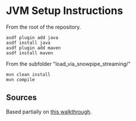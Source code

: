 # JVM Setup Instructions

From the root of the repository.

```shell
asdf plugin add java
asdf install java
asdf plugin add maven
asdf install maven
```

From the subfolder "load_via_snowpipe_streaming/"

```shell
mvn clean install
mvn compile
```

## Sources

Based partially on [this walkthrough](https://quickstarts.snowflake.com/guide/getting_started_with_snowpipe_streaming_azure_eventhubs/index.html#0).
